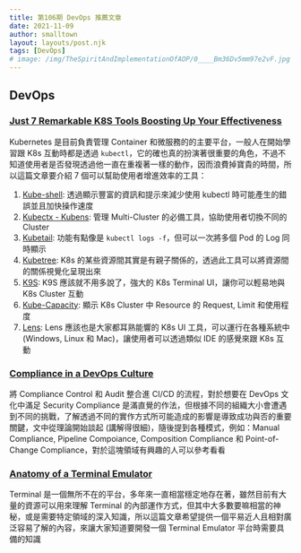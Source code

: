 ```yaml
---
title: 第106期 DevOps 推薦文章
date: 2021-11-09
author: smalltown
layout: layouts/post.njk
tags: [DevOps]
# image: /img/TheSpiritAndImplementationOfAOP/0____Bm36Dv5mm97e2vF.jpg
---
```


## DevOps
<!-- summary -->
### [Just 7 Remarkable K8S Tools Boosting Up Your Effectiveness](https://getbetterdevops.io/7-essential-tools-to-be-more-efficient-on-kubernetes/)

Kubernetes 是目前負責管理 Container 和微服務的的主要平台，一般人在開始學習跟 K8s 互動時都是透過 `kubectl`，它的確也真的扮演著很重要的角色，不過不知道使用者是否發現透過他一直在重複著一樣的動作，因而浪費掉寶貴的時間，所以這篇文章要介紹 7 個可以幫助使用者增進效率的工具：
<!-- summary -->
1. [Kube-shell](https://github.com/cloudnativelabs/kube-shell): 透過顯示豐富的資訊和提示來減少使用 kubectl 時可能產生的錯誤並且加快操作速度
2. [Kubectx - Kubens](https://github.com/ahmetb/kubectx): 管理 Multi-Cluster 的必備工具，協助使用者切換不同的 Cluster
3. [Kubetail](https://github.com/johanhaleby/kubetail): 功能有點像是 `kubectl logs -f`，但可以一次將多個 Pod 的 Log 同時顯示
4. [Kubetree](https://github.com/ahmetb/kubectl-tree): K8s 的某些資源間其實是有親子關係的，透過此工具可以將資源間的關係視覺化呈現出來
5. [K9S](https://github.com/derailed/k9s): K9S 應該就不用多說了，強大的 K8s Terminal UI，讓你可以輕易地與 K8s Cluster 互動
6. [Kube-Capacity](https://github.com/robscott/kube-capacity): 顯示 K8s Cluster 中 Resource 的 Request, Limit 和使用程度
7. [Lens](https://k8slens.dev/): Lens 應該也是大家都耳熟能響的 K8s UI 工具，可以運行在各種系統中 (Windows, Linux 和 Mac)，讓使用者可以透過類似 IDE 的感覺來跟 K8s 互動

### [Compliance in a DevOps Culture](https://martinfowler.com/articles/devops-compliance.html)

將 Compliance Control 和 Audit 整合進 CI/CD 的流程，對於想要在 DevOps 文化中滿足 Security Compliance 是滿直覺的作法，但根據不同的組織大小會遭遇到不同的挑戰，了解透過不同的實作方式所可能造成的影響是導致成功與否的重要關鍵，文中從理論開始談起 (講解得很細)，隨後提到各種模式，例如：Manual Compliance, Pipeline Compoiance, Composition Compliance 和 Point-of-Change Compliance，對於這塊領域有興趣的人可以參考看看

### [Anatomy of a Terminal Emulator](https://www.poor.dev/blog/terminal-anatomy/)

Terminal 是一個無所不在的平台，多年來一直相當穩定地存在著，雖然目前有大量的資源可以用來理解 Terminal 的內部運作方式，但其中大多數要嘛相當的神秘，或是需要特定領域的深入知識，所以這篇文章希望提供一個平易近人且相對廣泛容易了解的內容，來讓大家知道要開發一個 Terminal Emulator 平台時需要具備的知識